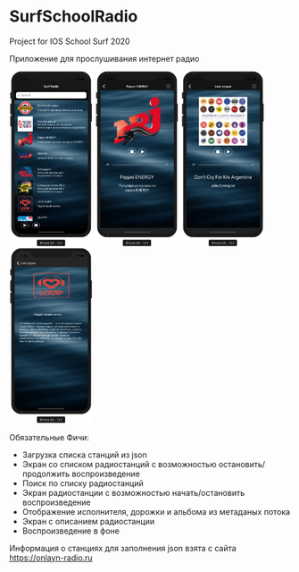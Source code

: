 # SurfSchoolRadio
Project for IOS School Surf 2020

Приложение для прослушивания интернет радио

<img src="https://github.com/AVladykina/SurfSchoolRadio/raw/master/Screen1.png" alt="Главный экран со списком станций" width="150"/> <img src="https://github.com/AVladykina/SurfSchoolRadio/raw/master/Screen2.png" alt="Экран воспроизведения станции" width="150"/> <img src="https://github.com/AVladykina/SurfSchoolRadio/raw/master/Screen3.png" alt="Экран воспроизведения станции с загрузкой метаинформации" width="150"/>
<img src="https://github.com/AVladykina/SurfSchoolRadio/raw/master/Screen4.png" alt="Экран с описанием станции" width="150"/>

Обязательные Фичи:
* Загрузка списка станций из json
* Экран со списком радиостанций с возможностью остановить/продолжить воспроизведение
* Поиск по списку радиостанций
* Экран радиостанции с возможностью начать/остановить воспроизведение
* Отображение исполнителя, дорожки и альбома из метаданых потока
* Экран с описанием радиостанции
* Воспроизведение в фоне

Информация о станциях для заполнения json взята с сайта https://onlayn-radio.ru

